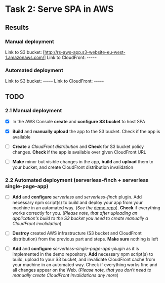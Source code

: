 # Task 2: Serve SPA in AWS

## Results

### Manual deployment

Link to S3 bucket: [http://rs-aws-app.s3-website-eu-west-1.amazonaws.com/]
Link to CloudFront: -----

### Automated deployment

Link to S3 bucket: -----
Link to CloudFront: -----

## TODO

### 2.1 Manual deployment

- [x] In the AWS Console **create** and **configure** **S3 bucket** to host SPA

- [x] **Build** and **manually upload** the app to the S3 bucket. Check if the app is available

- [ ] **Create** a _CloudFront distribution_ and **Check** for S3 bucket policy changes. **Check** if the app is available over given CloudFront URL

- [ ] **Make** minor but visible changes in the app, **build** and **upload** them to your bucket, and create CloudFront distribution invalidation

### 2.2 Automated deployment (serverless-finch + serverless single-page-app)

- [ ]  **Add** and **configure** _serverless_ and _serverless-finch_ plugin. Add necessary npm script(s) to build and deploy your app from your machine in an automated way. (_See the_ [demo repo](https://github.com/boale/serverlessTestApp)). **Check** if everything works correctly for you. (_Please note, that after uploading an application's build to the S3 bucket you need to create manually a CloudFront invalidation_)

- [ ] **Destroy** created AWS infrastructure (S3 bucket and CloudFront distribution) from the previous part and steps. **Make sure** nothing is left

- [ ] **Add** and **configure** _serverless-single-page-app-plugin_ as it is implemented in the demo repository. **Add** necessary npm script(s) to build, upload to your S3 bucket, and invalidate CloudFront cache from your machine in an automated way. Check if everything works fine and all changes appear on the Web. (_Please note, that you don’t need to manually create CloudFront invalidations any more_)
